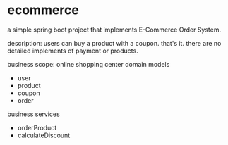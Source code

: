 # ecommerce

a simple spring boot project that implements E-Commerce Order System.

description: users can buy a product with a coupon. that's it. there are no detailed implements of payment or products. 

business scope: online shopping center 
domain models
- user
- product
- coupon
- order

business services
- orderProduct
- calculateDiscount
